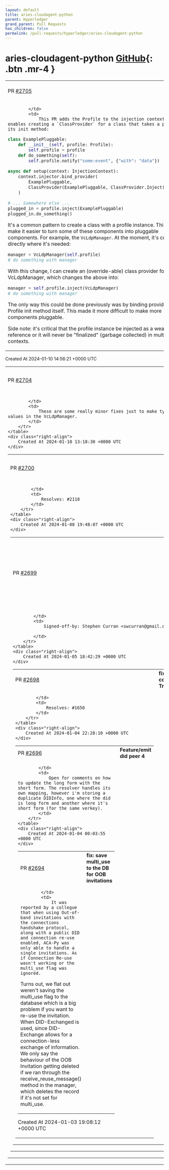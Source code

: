 ```yaml
---
layout: default
title: aries-cloudagent-python
parent: Hyperledger
grand_parent: Pull Requests
has_children: false
permalink: /pull-requests/hyperledger/aries-cloudagent-python
---
```


# aries-cloudagent-python <span class="fs-3 right-align">[GitHub](https://github.com/hyperledger/aries-cloudagent-python){: .btn .mr-4 }</span>


<div>
    <table>
        <tr>
            <td>
                PR <a href="https://github.com/hyperledger/aries-cloudagent-python/pull/2705" class=".btn">#2705</a>
            </td>
            <td>
                <b>
                    feat: inject profile
                </b>
            </td>
        </tr>
        <tr>
            <td>
                
            </td>
            <td>
                This PR adds the Profile to the injection context. This enables creating a `ClassProvider` for a class that takes a profile in its init method:

```python
class ExamplePluggable:
    def __init__(self, profile: Profile):
        self.profile = profile
    def do_something(self):
        self.profile.notify("some:event", {"with": "data"})

async def setup(context: InjectionContext):
    context.injector.bind_provider(
        ExamplePluggable,
        ClassProvider(ExamplePluggable, ClassProvider.Inject(Profile))
    )

# ... Somewhere else ...
plugged_in = profile.inject(ExamplePluggable)
plugged_in.do_something()
```

It's a common pattern to create a class with a profile instance. This will make it easier to turn some of these components into pluggable components. For example, the `VcLdpManager`. At the moment, it's created directly where it's needed:

```python
manager = VcLdpManager(self.profile)
# do something with manager
```

With this change, I can create an (override-able) class provider for VcLdpManager, which changes the above into:

```python
manager = self.profile.inject(VcLdpManager)
# do something with manager
```

The only way this could be done previously was by binding providers in the Profile init method itself. This made it more difficult to make more components pluggable.

Side note: it's critical that the profile instance be injected as a weak reference or it will never be "finalized" (garbage collected) in multitenant contexts.
            </td>
        </tr>
    </table>
    <div class="right-align">
        Created At 2024-01-10 14:56:21 +0000 UTC
    </div>
</div>

<div>
    <table>
        <tr>
            <td>
                PR <a href="https://github.com/hyperledger/aries-cloudagent-python/pull/2704" class=".btn">#2704</a>
            </td>
            <td>
                <b>
                    fix: minor type hint corrections for VcLdpManager
                </b>
            </td>
        </tr>
        <tr>
            <td>
                
            </td>
            <td>
                These are some really minor fixes just to make type checking happy and to clarify the use of some values in the VcLdpManager.
            </td>
        </tr>
    </table>
    <div class="right-align">
        Created At 2024-01-10 13:18:30 +0000 UTC
    </div>
</div>

<div>
    <table>
        <tr>
            <td>
                PR <a href="https://github.com/hyperledger/aries-cloudagent-python/pull/2700" class=".btn">#2700</a>
            </td>
            <td>
                <b>
                    Update legacy bcgovimages references.
                </b>
            </td>
        </tr>
        <tr>
            <td>
                
            </td>
            <td>
                Resolves: #2118 
            </td>
        </tr>
    </table>
    <div class="right-align">
        Created At 2024-01-08 19:48:07 +0000 UTC
    </div>
</div>

<div>
    <table>
        <tr>
            <td>
                PR <a href="https://github.com/hyperledger/aries-cloudagent-python/pull/2699" class=".btn">#2699</a>
            </td>
            <td>
                <b>
                    Remove tiny-vim from being added to the container image to reduce reported vulnerabilities from scanning
                </b>
            </td>
        </tr>
        <tr>
            <td>
                
            </td>
            <td>
                Signed-off-by: Stephen Curran <swcurran@gmail.com>

            </td>
        </tr>
    </table>
    <div class="right-align">
        Created At 2024-01-05 18:42:29 +0000 UTC
    </div>
</div>

<div>
    <table>
        <tr>
            <td>
                PR <a href="https://github.com/hyperledger/aries-cloudagent-python/pull/2698" class=".btn">#2698</a>
            </td>
            <td>
                <b>
                    fix: update constants in TransactionRecord
                </b>
            </td>
        </tr>
        <tr>
            <td>
                
            </td>
            <td>
                Resolves: #1650
            </td>
        </tr>
    </table>
    <div class="right-align">
        Created At 2024-01-04 22:28:10 +0000 UTC
    </div>
</div>

<div>
    <table>
        <tr>
            <td>
                PR <a href="https://github.com/hyperledger/aries-cloudagent-python/pull/2696" class=".btn">#2696</a>
            </td>
            <td>
                <b>
                    Feature/emit did peer 4
                </b>
            </td>
        </tr>
        <tr>
            <td>
                
            </td>
            <td>
                Open for comments on how to update the long form with the short form. The resolver handles its own mapping, however i'm storing a duplicate DIDInfo, one where the did is long form and another where it's short form (for the same verkey). 
            </td>
        </tr>
    </table>
    <div class="right-align">
        Created At 2024-01-04 00:03:55 +0000 UTC
    </div>
</div>

<div>
    <table>
        <tr>
            <td>
                PR <a href="https://github.com/hyperledger/aries-cloudagent-python/pull/2694" class=".btn">#2694</a>
            </td>
            <td>
                <b>
                    fix: save multi_use to the DB for OOB invitations
                </b>
            </td>
        </tr>
        <tr>
            <td>
                
            </td>
            <td>
                It was reported by a collegue that when using Out-of-band invitations with the connections handshake protocol, along with a public DID and connection re-use enabled, ACA-Py was only able to handle a single invitations. As if Connection Re-use wasn't working or the multi_use flag was ignored.

Turns out, we flat out weren't saving the multi_use flag to the database which is a big problem if you want to re-use the invitation. When DID-Exchanged is used, since DID-Exchange allows for a connection-less exchange of information. We only say the behaviour of the OOB Invitation getting deleted if we ran through the receive_reuse_message() method in the manager, which deletes the record if it's not set for multi_use.
            </td>
        </tr>
    </table>
    <div class="right-align">
        Created At 2024-01-03 19:08:12 +0000 UTC
    </div>
</div>

